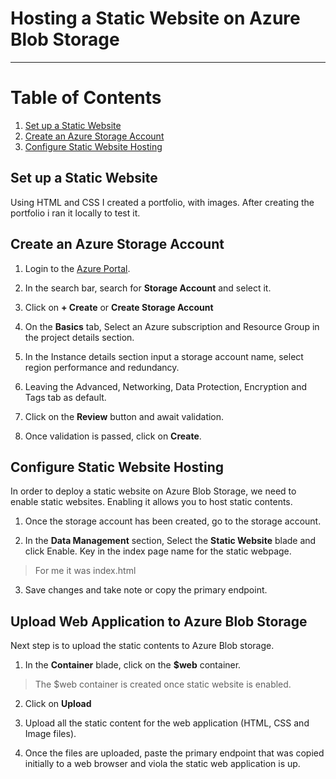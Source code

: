 # Hosting a Static Website on Azure Blob Storage
---

# Table of Contents
1. [Set up a Static Website](#set-up-a-static-website)
2. [Create an Azure Storage Account](#create-an-azure-storage-account)
3. [Configure Static Website Hosting](#configure-static-website-hosting)

## Set up a Static Website
Using HTML and CSS I created a portfolio, with images. After creating the portfolio i ran it locally to test it.

##  Create an Azure Storage Account
1. Login to the [Azure Portal](https://portal.azure.com/).
2. In the search bar, search for __Storage Account__ and select it.

3. Click on __+ Create__ or __Create Storage Account__

4. On the __Basics__ tab, Select an Azure subscription and Resource Group in the project details section. 

5. In the Instance details section input a storage account name, select region performance and redundancy.

6. Leaving the Advanced, Networking, Data Protection, Encryption and Tags tab as default.
7. Click on the __Review__ button and await validation.

8. Once validation is passed, click on __Create__.

## Configure Static Website Hosting
In order to deploy a static website on Azure Blob Storage, we need to enable static websites. Enabling it allows you to host static contents.
1. Once the storage account has been created, go to the storage account.

2. In the __Data Management__ section, Select the __Static Website__ blade and click Enable. Key in the index page name for the static webpage.
> For me it was index.html

3. Save changes and take note or copy the primary endpoint.

## Upload Web Application to Azure Blob Storage
Next step is to upload the static contents to Azure Blob storage.
1. In the __Container__ blade, click on the __$web__ container.
> The $web container is created once static website is enabled.

2. Click on __Upload__

3. Upload all the static content for the web application (HTML, CSS and Image files).

4. Once the files are uploaded, paste the primary endpoint that was copied initially to a web browser and viola the static web application is up.
